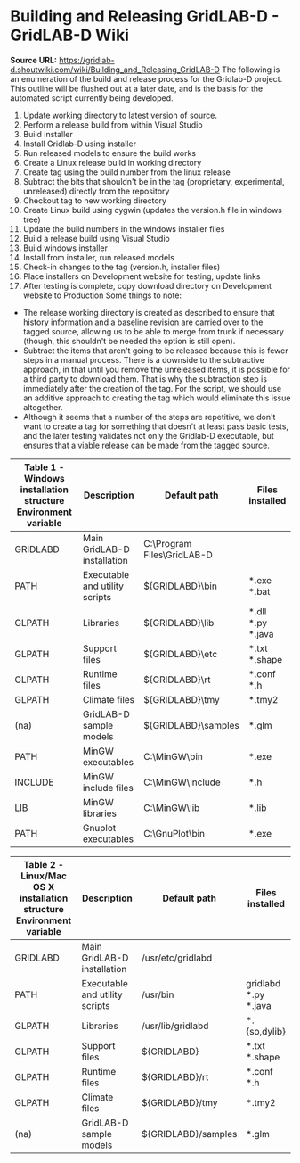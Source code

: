 # Building and Releasing GridLAB-D - GridLAB-D Wiki

**Source URL:** https://gridlab-d.shoutwiki.com/wiki/Building_and_Releasing_GridLAB-D
The following is an enumeration of the build and release process for the Gridlab-D project. This outline will be flushed out at a later date, and is the basis for the automated script currently being developed. 

  1. Update working directory to latest version of source.
  2. Perform a release build from within Visual Studio
  3. Build installer
  4. Install Gridlab-D using installer
  5. Run released models to ensure the build works
  6. Create a Linux release build in working directory
  7. Create tag using the build number from the linux release
  8. Subtract the bits that shouldn't be in the tag (proprietary, experimental, unreleased) directly from the repository
  9. Checkout tag to new working directory
  10. Create Linux build using cygwin (updates the version.h file in windows tree)
  11. Update the build numbers in the windows installer files
  12. Build a release build using Visual Studio
  13. Build windows installer
  14. Install from installer, run released models
  15. Check-in changes to the tag (version.h, installer files)
  16. Place installers on Development website for testing, update links
  17. After testing is complete, copy download directory on Development website to Production
Some things to note: 

  * The release working directory is created as described to ensure that history information and a baseline revision are carried over to the tagged source, allowing us to be able to merge from trunk if necessary (though, this shouldn't be needed the option is still open).
  * Subtract the items that aren't going to be released because this is fewer steps in a manual process. There is a downside to the subtractive approach, in that until you remove the unreleased items, it is possible for a third party to download them. That is why the subtraction step is immediately after the creation of the tag. For the script, we should use an additive approach to creating the tag which would eliminate this issue altogether.
  * Although it seems that a number of the steps are repetitive, we don't want to create a tag for something that doesn't at least pass basic tests, and the later testing validates not only the Gridlab-D executable, but ensures that a viable release can be made from the tagged source.

Table 1 - Windows installation structure  Environment variable | Description | Default path | Files installed   
---|---|---|---  
GRIDLABD | Main GridLAB-D installation | C:\Program Files\GridLAB-D |   
PATH | Executable and utility scripts | ${GRIDLABD}\bin | *.exe *.bat   
GLPATH | Libraries | ${GRIDLABD}\lib | *.dll *.py *.java   
GLPATH | Support files | ${GRIDLABD}\etc | *.txt *.shape   
GLPATH | Runtime files | ${GRIDLABD}\rt | *.conf *.h   
GLPATH | Climate files | ${GRIDLABD}\tmy | *.tmy2   
(na) | GridLAB-D sample models | ${GRIDLABD}\samples | *.glm   
PATH | MinGW executables | C:\MinGW\bin | *.exe   
INCLUDE | MinGW include files | C:\MinGW\include | *.h   
LIB | MinGW libraries | C:\MinGW\lib | *.lib   
PATH | Gnuplot executables | C:\GnuPlot\bin | *.exe   
  
  


Table 2 - Linux/Mac OS X installation structure  Environment variable | Description | Default path | Files installed   
---|---|---|---  
GRIDLABD | Main GridLAB-D installation | /usr/etc/gridlabd |   
PATH | Executable and utility scripts | /usr/bin | gridlabd *.py *.java   
GLPATH | Libraries | /usr/lib/gridlabd | *.{so,dylib}   
GLPATH | Support files | ${GRIDLABD} | *.txt *.shape   
GLPATH | Runtime files | ${GRIDLABD}/rt | *.conf *.h   
GLPATH | Climate files | ${GRIDLABD}/tmy | *.tmy2   
(na) | GridLAB-D sample models | ${GRIDLABD}/samples | *.glm   
  

